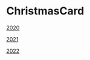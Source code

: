# ChristmasCard

[2020](https://davidborland.github.io/ChristmasCard/2020)

[2021](https://davidborland.github.io/ChristmasCard/2021)

[2022](https://davidborland.github.io/ChristmasCard/2022)
